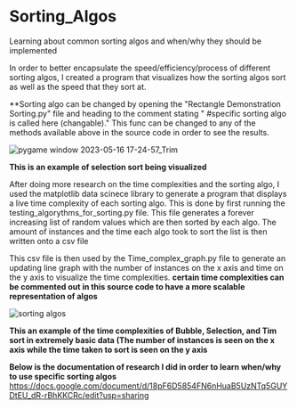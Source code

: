 # Sorting_Algos
Learning about common sorting algos and when/why they should be implemented

In order to better encapsulate the speed/efficiency/process of different sorting algos, I created a program that visualizes how the sorting algos sort as well as the speed that they sort at.

**Sorting algo can be changed by opening the "Rectangle Demonstration Sorting.py" file and heading to the comment stating " #specific sorting algo is called here (changable)." This func can be changed to any of the methods available above in the source code in order to see the results.

![pygame window 2023-05-16 17-24-57_Trim](https://github.com/One147/Sorting_Algos/assets/122568488/2492fa29-5548-4364-848e-612cd4ae091a)


**This is an example of selection sort being visualized**

After doing more research on the time complexities and the sorting algo, I used the matplotlib data scinece library to generate a program that displays a live time complexity of each sorting algo. This is done by first running the testing_algorythms_for_sorting.py file. This file generates a forever increasing list of random values which are then sorted by each algo. The amount of instances and the time each algo took to sort the list is then written onto a csv file

This csv file is then used by the Time_complex_graph.py file to generate an updating line graph with the number of instances on the x axis and time on the y axis to visualize the time complexities. **certain time complexities can be commented out in this source code to have a more scalable representation of algos**

![sorting algos](https://github.com/One147/Sorting_Algos/assets/122568488/2f3ea4dc-2668-46b1-9569-9c6d9ee902e1)


**This an example of the time complexities of Bubble, Selection, and Tim sort in extremely basic data (The number of instances is seen on the x axis while the time taken to sort is seen on the y axis**

**Below is the documentation of research I did in order to learn when/why to use specific sorting algos**
https://docs.google.com/document/d/18pF6D5854FN6nHuaB5UzNTq5GUYDtEU_dR-rBhKKCRc/edit?usp=sharing
